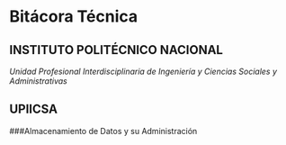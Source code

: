 Bitácora Técnica
===================

**INSTITUTO POLITÉCNICO NACIONAL**
-------------------------------------------

*Unidad Profesional Interdisciplinaria de Ingeniería y Ciencias Sociales y Administrativas*

**UPIICSA**
-------------------------------------------

###Almacenamiento de Datos y su Administración

